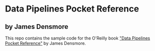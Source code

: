 # Data Pipelines Pocket Reference
## by James Densmore

This repo contains the sample code for the O'Reilly book ["Data Pipelines Pocket Reference"](https://learning.oreilly.com/library/view/data-pipelines-pocket/9781492087823/) by James Densmore.
